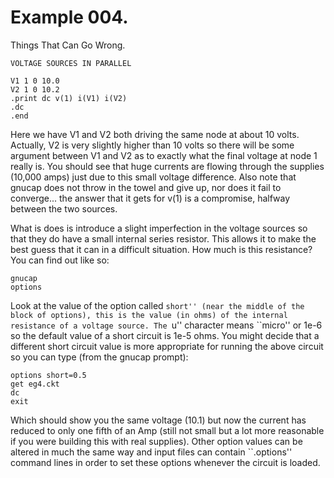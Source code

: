 # Example 004.

Things That Can Go Wrong.

	VOLTAGE SOURCES IN PARALLEL
	
	V1 1 0 10.0
	V2 1 0 10.2
	.print dc v(1) i(V1) i(V2)
	.dc
	.end

Here we have V1 and V2 both driving the same node at about 10 volts.
Actually, V2 is very slightly higher than 10 volts so there will be
some argument between V1 and V2 as to exactly what the final voltage
at node 1 really is. You should see that huge currents are flowing
through the supplies (10,000 amps) just due to this small voltage
difference. Also note that gnucap does not throw in the towel and give
up, nor does it fail to converge... the answer that it gets for v(1)
is a compromise, halfway between the two sources.

What is does is introduce a slight imperfection in the voltage sources
so that they do have a small internal series resistor. This allows it
to make the best guess that it can in a difficult situation. How much is
this resistance? You can find out like so:

	gnucap
	options

Look at the value of the option called ``short'' (near the middle of
the block of options), this is the value (in ohms) of the internal
resistance of a voltage source. The ``u'' character means ``micro''
or 1e-6 so the default value of a short circuit is 1e-5 ohms. You
might decide that a different short circuit value is more appropriate
for running the above circuit so you can type (from the gnucap prompt):

	options short=0.5
	get eg4.ckt
	dc
	exit

Which should show you the same voltage (10.1) but now the current
has reduced to only one fifth of an Amp (still not small but a lot
more reasonable if you were building this with real supplies).
Other option values can be altered in much the same way and input
files can contain ``.options'' command lines in order to set these
options whenever the circuit is loaded.

